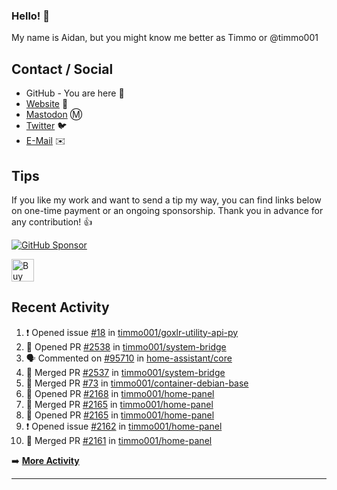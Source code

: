 ### Hello! 👋

My name is Aidan, but you might know me better as Timmo or @timmo001

## Contact / Social

- GitHub - You are here 👋
- [Website](https://timmo.dev) 📙
- <a href="https://fosstodon.org/@timmo" rel="me" target="_blank">Mastodon</a> Ⓜ️
- [Twitter](https://twitter.com/timmo001) 🐦
- [E-Mail](mailto:contact@timmo.xyz) ✉️

## Tips

If you like my work and want to send a tip my way, you can find links below on one-time payment or an ongoing sponsorship. Thank you in advance for any contribution! 👍

[![GitHub Sponsor][sponsor-badge]][sponsor]

<a href="https://ko-fi.com/M4M6YNVS" target="_blank"><img height="36" style="border:0px;height:36px;" src="https://cdn.ko-fi.com/cdn/kofi1.png?v=2" border="0" alt="Buy Me a Drink at ko-fi.com" /></a>

## Recent Activity

<!--START_SECTION:activity-->
1. ❗ Opened issue [#18](https://github.com/timmo001/goxlr-utility-api-py/issues/18) in [timmo001/goxlr-utility-api-py](https://github.com/timmo001/goxlr-utility-api-py)
2. 💪 Opened PR [#2538](https://github.com/timmo001/system-bridge/pull/2538) in [timmo001/system-bridge](https://github.com/timmo001/system-bridge)
3. 🗣 Commented on [#95710](https://github.com/home-assistant/core/issues/95710) in [home-assistant/core](https://github.com/home-assistant/core)
4. 🎉 Merged PR [#2537](https://github.com/timmo001/system-bridge/pull/2537) in [timmo001/system-bridge](https://github.com/timmo001/system-bridge)
5. 🎉 Merged PR [#73](https://github.com/timmo001/container-debian-base/pull/73) in [timmo001/container-debian-base](https://github.com/timmo001/container-debian-base)
6. 💪 Opened PR [#2168](https://github.com/timmo001/home-panel/pull/2168) in [timmo001/home-panel](https://github.com/timmo001/home-panel)
7. 🎉 Merged PR [#2165](https://github.com/timmo001/home-panel/pull/2165) in [timmo001/home-panel](https://github.com/timmo001/home-panel)
8. 💪 Opened PR [#2165](https://github.com/timmo001/home-panel/pull/2165) in [timmo001/home-panel](https://github.com/timmo001/home-panel)
9. ❗️ Opened issue [#2162](https://github.com/timmo001/home-panel/issues/2162) in [timmo001/home-panel](https://github.com/timmo001/home-panel)
10. 🎉 Merged PR [#2161](https://github.com/timmo001/home-panel/pull/2161) in [timmo001/home-panel](https://github.com/timmo001/home-panel)
<!--END_SECTION:activity-->

➡️  **[More Activity](/RECENT-ACTIVITY.md)**

---

[sponsor-badge]: https://raw.githubusercontent.com/timmo001/home-panel/v2.11.6/documentation/resources/sponsor.png
[sponsor]: https://github.com/sponsors/timmo001?o=esc
